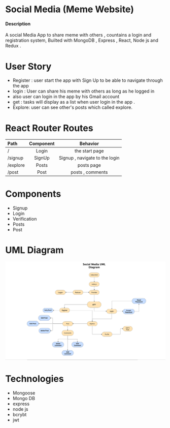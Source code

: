 # Social Media (Meme Website)


#### Description 

A social Media App to share meme with others , countains a login and registration system, Builted with MongoDB , Express , React, Node js
and Redux .


# User Story 

* Register : user start the app with Sign Up to be able to navigate through the app
* login : User can share his meme  with others as long as he logged in 
* also user can login in the app by his Gmail account 
* get : tasks will display as a list when user login in the app . 
* Explore: user can see other's posts which called explore.



# React Router Routes 

| Path          | Component       |    Behavior       | 
| :---          |     :---:       |     :---:         |   
| /             |     Login       |  the start page   |    
| /signup       |     SignUp      |      Signup , navigate to the login |    
| /explore      |     Posts       |    posts page     |  
| /post         |     Post        |  posts , comments |    


# Components 

* Signup
* Login
* Verification
* Posts
* Post



# UML Diagram

![UML](./diagram/UML.png)



# Technologies

* Mongoose
* Mongo DB
* express
* node js
* bcrybt
* jwt